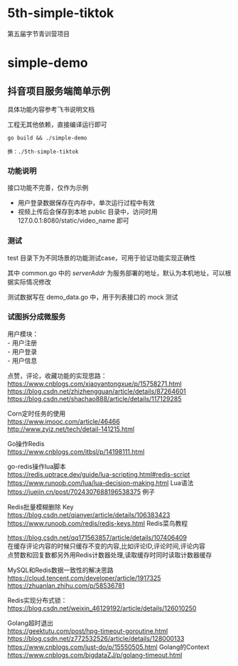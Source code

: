 # 5th-simple-tiktok
第五届字节青训营项目
# simple-demo

## 抖音项目服务端简单示例

具体功能内容参考飞书说明文档

工程无其他依赖，直接编译运行即可

```shell
go build && ./simple-demo

换：./5th-simple-tiktok
```

### 功能说明

接口功能不完善，仅作为示例

* 用户登录数据保存在内存中，单次运行过程中有效
* 视频上传后会保存到本地 public 目录中，访问时用 127.0.0.1:8080/static/video_name 即可

### 测试

test 目录下为不同场景的功能测试case，可用于验证功能实现正确性

其中 common.go 中的 _serverAddr_ 为服务部署的地址，默认为本机地址，可以根据实际情况修改

测试数据写在 demo_data.go 中，用于列表接口的 mock 测试

### 试图拆分成微服务
用户模块：  
    - 用户注册  
    - 用户登录  
    - 用户信息  

点赞，评论，收藏功能的实现思路：  
https://www.cnblogs.com/xiaoyantongxue/p/15758271.html  
https://blog.csdn.net/zhizhengguan/article/details/87264601  
https://blog.csdn.net/shachao888/article/details/117129285  

Corn定时任务的使用  
https://www.imooc.com/article/46466  
http://www.zyiz.net/tech/detail-141215.html  

Go操作Redis  
https://www.cnblogs.com/itbsl/p/14198111.html  
  
go-redis操作lua脚本  
https://redis.uptrace.dev/guide/lua-scripting.html#redis-script  
https://www.runoob.com/lua/lua-decision-making.html Lua语法 
https://juejin.cn/post/7024307688196538375 例子 

Redis批量模糊删除 Key  
https://blog.csdn.net/qianyer/article/details/106383423   
https://www.runoob.com/redis/redis-keys.html        Redis菜鸟教程

https://blog.csdn.net/qq171563857/article/details/107406409  
在缓存评论内容的时候只缓存不变的内容,比如评论ID,评论时间,评论内容  
点赞数和回复数都另外用Redis计数器处理,读取缓存时同时读取计数器缓存  

MySQL和Redis数据一致性的解决思路
https://cloud.tencent.com/developer/article/1917325  
https://zhuanlan.zhihu.com/p/58536781 

Redis实现分布式锁：  
https://blog.csdn.net/weixin_46129192/article/details/126010250 

Golang超时退出  
https://geektutu.com/post/hpg-timeout-goroutine.html  
https://blog.csdn.net/z772532526/article/details/128000133  
https://www.cnblogs.com/just-do/p/15550505.html  Golang的Context  
https://www.cnblogs.com/bigdataZJ/p/golang-timeout.html  


